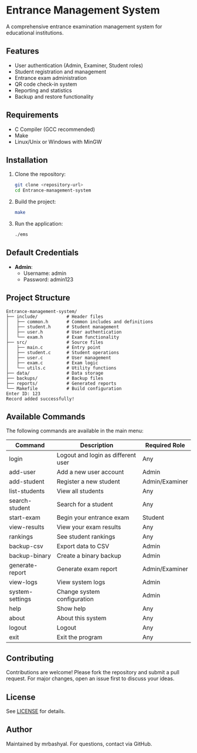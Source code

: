 # Entrance Management System

A comprehensive entrance examination management system for educational institutions.

## Features

- User authentication (Admin, Examiner, Student roles)
- Student registration and management
- Entrance exam administration
- QR code check-in system
- Reporting and statistics
- Backup and restore functionality

## Requirements

- C Compiler (GCC recommended)
- Make
- Linux/Unix or Windows with MinGW

## Installation

1. Clone the repository:
   ```bash
   git clone <repository-url>
   cd Entrance-management-system
   ```

2. Build the project:
   ```bash
   make
   ```

3. Run the application:
   ```bash
   ./ems
   ```

## Default Credentials

- **Admin**:
  - Username: admin
  - Password: admin123

## Project Structure

```
Entrance-management-system/
├── include/           # Header files
│   ├── common.h       # Common includes and definitions
│   ├── student.h      # Student management
│   ├── user.h         # User authentication
│   └── exam.h         # Exam functionality
├── src/               # Source files
│   ├── main.c         # Entry point
│   ├── student.c      # Student operations
│   ├── user.c         # User management
│   ├── exam.c         # Exam logic
│   └── utils.c        # Utility functions
├── data/              # Data storage
├── backups/           # Backup files
├── reports/           # Generated reports
└── Makefile           # Build configuration
Enter ID: 123
Record added successfully!
```

## Available Commands

The following commands are available in the main menu:

Command          | Description                           | Required Role
----------------|---------------------------------------|---------------
login           | Logout and login as different user    | Any
add-user        | Add a new user account               | Admin
add-student     | Register a new student               | Admin/Examiner
list-students   | View all students                    | Any
search-student  | Search for a student                 | Any
start-exam      | Begin your entrance exam             | Student
view-results    | View your exam results               | Any
rankings        | See student rankings                 | Any
backup-csv      | Export data to CSV                   | Admin
backup-binary   | Create a binary backup               | Admin
generate-report | Generate exam report                 | Admin/Examiner
view-logs       | View system logs                     | Admin
system-settings | Change system configuration          | Admin
help            | Show help                            | Any
about           | About this system                    | Any
logout          | Logout                               | Any
exit           | Exit the program                      | Any

## Contributing
Contributions are welcome! Please fork the repository and submit a pull request. For major changes, open an issue first to discuss your ideas.

## License
See [LICENSE](LICENSE) for details.

## Author
Maintained by mrbashyal. For questions, contact via GitHub.

